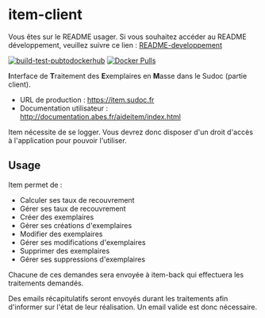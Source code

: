 # item-client

Vous êtes sur le README usager. Si vous souhaitez accéder au README développement, veuillez suivre ce lien : [README-developpement](README-developpement.md)

[![build-test-pubtodockerhub](https://github.com/abes-esr/item-client/actions/workflows/build-test-pubtodockerhub.yml/badge.svg)](https://github.com/abes-esr/item-client/actions/workflows/build-test-pubtodockerhub.yml) [![Docker Pulls](https://img.shields.io/docker/pulls/abesesr/item.svg)](https://hub.docker.com/r/abesesr/item/)

**I**nterface de **T**raitement des **E**xemplaires en **M**asse dans le Sudoc (partie client).

- URL de production : https://item.sudoc.fr
- Documentation utilisateur : http://documentation.abes.fr/aideitem/index.html

Item nécessite de se logger. Vous devrez donc disposer d'un droit d'accès à l'application pour pouvoir l'utiliser.

## Usage

Item permet de :
* Calculer ses taux de recouvrement
* Gérer ses taux de recouvrement
* Créer des exemplaires
* Gérer ses créations d'exemplaires
* Modifier des exemplaires
* Gérer ses modifications d'exemplaires
* Supprimer des exemplaires
* Gérer ses suppressions d'exemplaires

Chacune de ces demandes sera envoyée à item-back qui effectuera les traitements demandés.

Des emails récapitulatifs seront envoyés durant les traitements afin d'informer sur l'état de leur réalisation. Un email valide est donc nécessaire.
